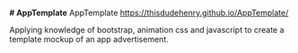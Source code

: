 **# AppTemplate**
AppTemplate
https://thisdudehenry.github.io/AppTemplate/

Applying knowledge of bootstrap, animation css and javascript to create a template mockup of an app advertisement.

